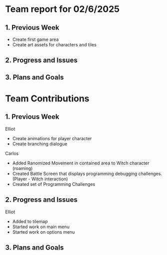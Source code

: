 
# Team report for 02/6/2025

## 1. Previous Week
* Create first game area
* Create art assets for characters and tiles

## 2. Progress and Issues

  
## 3. Plans and Goals


# Team Contributions

## 1. Previous Week
Elliot
* Create animations for player character
* Create branching dialogue

Carlos 
* Added Ranomized Movement in contained area to Witch character (roaming)
* Created Battle Screen that displays programming debugging challenges. (Player - Witch interaction)
* Created set of Programming Challenges

## 2. Progress and Issues
Elliot
* Added to tilemap
* Started work on main menu
* Started work on options menu
## 3. Plans and Goals
